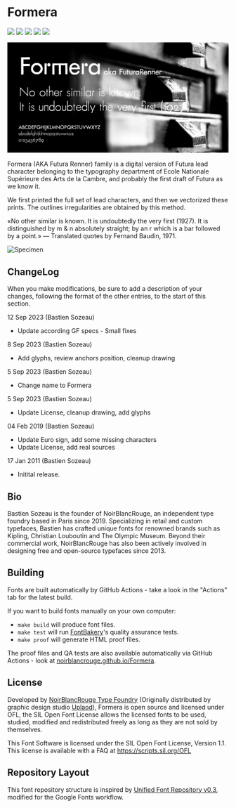 # Formera

[![][Fontbakery]](https://noirblancrouge.github.io/Formera/fontbakery/fontbakery-report.html)
[![][Universal]](https://noirblancrouge.github.io/Formera/fontbakery/fontbakery-report.html)
[![][Outline Checks]](https://noirblancrouge.github.io/Formera/fontbakery/fontbakery-report.html)
[![][Font File Checks]](https://noirblancrouge.github.io/Formera/fontbakery/fontbakery-report.html)
[![][OpenType Specification Checks]](https://noirblancrouge.github.io/Formera/fontbakery/fontbakery-report.html)

[Fontbakery]: https://img.shields.io/endpoint?url=https://noirblancrouge.github.io/Formera/badges/overall.json
[Outline Checks]: https://img.shields.io/endpoint?url=https://noirblancrouge.github.io/Formera/badges/OutlineChecks.json
[Font File Checks]: https://img.shields.io/endpoint?url=https://noirblancrouge.github.io/Formera/badges/FontFileChecks.json
[Universal]: https://img.shields.io/endpoint?url=https://noirblancrouge.github.io/Formera/badges/UniversalProfileChecks.json
[OpenType Specification Checks]: https://img.shields.io/endpoint?url=https://noirblancrouge.github.io/Formera/badges/OpenTypeSpecificationChecks.json

![Cover](https://raw.githubusercontent.com/noirblancrouge/Formera/master/documentation/images/formera.jpg)

Formera (AKA Futura Renner) family is a digital version of Futura lead character belonging to the typography department of Ecole Nationale Supérieure des Arts de la Cambre, and probably the first draft of Futura as we know it.

We first printed the full set of lead characters, and then we vectorized these prints. The outlines irregularities are obtained by this method.

«No other similar is known. It is undoubtedly the very first (1927). It is distinguished by m &amp; n absolutely straight; by an r which is a bar followed by a point.» — Translated quotes by Fernand Baudin, 1971.

![Specimen](https://raw.githubusercontent.com/noirblancrouge/Formera/master/documentation/images/formera-charset.jpg)

## ChangeLog

When you make modifications, be sure to add a description of your changes,
following the format of the other entries, to the start of this section.

12 Sep 2023 (Bastien Sozeau)
- Update according GF specs - Small fixes

8 Sep 2023 (Bastien Sozeau)
- Add glyphs, review anchors position, cleanup drawing

5 Sep 2023 (Bastien Sozeau)
- Change name to Formera

5 Sep 2023 (Bastien Sozeau)
- Update License, cleanup drawing, add glyphs

04 Feb 2019 (Bastien Sozeau)
- Update Euro sign, add some missing characters
- Update License, add real sources

17 Jan 2011 (Bastien Sozeau)
- Initital release.

## Bio

Bastien Sozeau is the founder of NoirBlancRouge, an independent type foundry based in Paris since 2019. Specializing in retail and custom typefaces, Bastien has crafted unique fonts for renowned brands such as Kipling, Christian Louboutin and The Olympic Museum. Beyond their commercial work, NoirBlancRouge has also been actively involved in designing free and open-source typefaces since 2013.

## Building

Fonts are built automatically by GitHub Actions - take a look in the "Actions" tab for the latest build.

If you want to build fonts manually on your own computer:

* `make build` will produce font files.
* `make test` will run [FontBakery](https://github.com/googlefonts/fontbakery)'s quality assurance tests.
* `make proof` will generate HTML proof files.

The proof files and QA tests are also available automatically via GitHub Actions - look at [noirblancrouge.github.io/Formera](https://noirblancrouge.github.io/Formera).

## License

Developed by [NoirBlancRouge Type Foundry](https://noirblancrouge.com) (Originally distributed by graphic design studio [Uplaod](https://uplaod.fr)), Formera is open source and licensed under OFL, the SIL Open Font License allows the licensed fonts to be used, studied, modified and redistributed freely as long as they are not sold by themselves.

This Font Software is licensed under the SIL Open Font License, Version 1.1.
This license is available with a FAQ at
https://scripts.sil.org/OFL

## Repository Layout

This font repository structure is inspired by [Unified Font Repository v0.3](https://github.com/unified-font-repository/Unified-Font-Repository), modified for the Google Fonts workflow.
